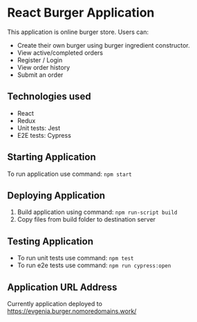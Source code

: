 # React Burger Application

This application is online burger store. Users can: 
- Create their own burger using burger ingredient constructor.
- View active/completed orders
- Register / Login
- View order history
- Submit an order

## Technologies used

- React
- Redux
- Unit tests: Jest
- E2E tests: Cypress

## Starting Application

To run application use command: `npm start`

## Deploying Application

1. Build application using command: `npm run-script build`
2. Copy files from build folder to destination server

## Testing Application

- To run unit tests use command: `npm test`
- To run e2e tests use command: `npm run cypress:open`

## Application URL Address

Currently application deployed to https://evgenia.burger.nomoredomains.work/